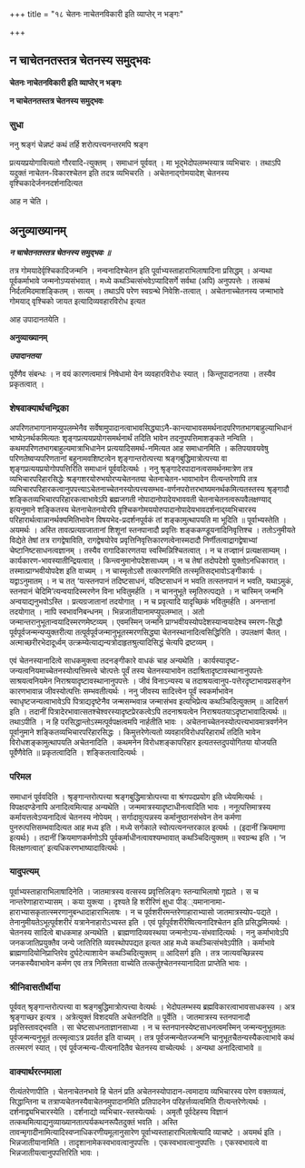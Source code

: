 +++
title = "१८ चेतनः नाचेतनविकारी इति व्याप्तेर् न भङ्गः"

+++


## न चाचेतनतस्तत्र चेतनस्य समुद्भवः

**चेतनः नाचेतनविकारी इति व्याप्तेर् न भङ्गः**

**न चाचेतनतस्तत्र चेतनस्य समुद्भवः**

### **सुधा**

ननु श्रङ्गं चेन्नष्टं कथं तर्हि शरोत्पत्त्यनन्तरमपि श्रङ्ग

प्रत्ययप्रयोगावित्यतो गौरवादि-त्युक्तम् । समाधानं पूर्ववत् । मा भूद्भेदोपलम्भस्यात्र व्यभिचारः । तथाऽपि यदुक्तं नाचेतन-विकारश्चेतन इति तदत्र व्यभिचरति । अचेतनाद्गोमयादेश् चेतनस्य वृश्चिकादेर्जननदर्शनादित्यत

आह न चेति ।

## **अनुव्याख्यानम्**

***न चाचेतनतस्तत्र चेतनस्य समुद्भवः ॥***

तत्र गोमयादेर्वृश्चिकादिजन्मनि । नन्वनादिश्चेतन इति पूर्वाभ्यस्ताहाराभिलाषादिना प्रसिद्धम् । अन्यथा पूर्वकर्माभावे जन्मनोऽप्यसंभवात् । मध्ये कथञ्चित्संभवेऽप्यादिसर्गे सर्वथा (अपि) अनुपपत्तेः । तत्कथं निर्दलमिदमाशङ्कितम् । सत्यम् । तथाऽपि परेण स्वग्रन्थे निवेशि-तत्वात् । अचेतनाच्चेतनस्य जन्माभावे गोमयाद् वृश्चिको जायत इत्यादिव्यवहारविरोध इत्यत

आह उपादानतयेति ।

**अनुव्याख्यानम्**

***उपादानतया***

पूर्वेणैव संबन्धः । न वयं कारणत्वमात्रं निषेधामो येन व्यवहारविरोधः स्यात् । किन्तूपादानतया । तस्यैव प्रकृतत्वात् ।

### **शेषवाक्यार्थचन्द्रिका**

अपरिणतभागानामप्युपलम्भेनैव सर्वेषामुपादानत्वाभावसिद्ध्याऽनै-कान्त्याभावसमर्थनादपरिणतभागबाहुल्याभिधानं भाष्येऽनर्थकमित्यतः शृङ्गप्रत्ययप्रयोगसमर्थनार्थं तदिति भावेन तदनुपपत्तिमाशङ्कते नन्विति । कथमपरिणतभागबाहुल्यमात्राभिधानेन प्रत्ययादिसमर्थ-नमित्यत आह समाधानमिति । कतिपयावयवेषु परिणतेष्वप्यपरिणतानां बहूनामवशिष्टत्वेन शृङ्गान्तरोत्पत्त्या श्रङ्गबुद्धिमात्रोत्पत्त्या वा शृङ्गप्रत्ययप्रयोगोपपत्तिरिति समाधानं पूर्ववदित्यर्थः । ननु श्रृङ्गादेरपादानत्वसमर्थनमात्रेण तत्र व्यभिचारपरिहारसिद्धेः श्रङ्गशरयोरुभयोरप्यचेतनतया चेतनाचेतन-भावाभावेन रीत्यन्तरेणापि तत्र व्यभिचारपरिहारकत्वानुपपत्त्याऽचेतनाच्चेतनस्योत्पत्त्यसम्भव-वर्णनपरोत्तरभाष्यमनर्थकमित्यतस्तस्य श्रृङ्गादौ शङ्कितव्यभिचारपरिहारकत्वाभावेऽपि ब्रह्मजगती नोपादानोपादेयभाववती चेतनाचेतनत्वरूपवैलक्षण्याद् इत्यनुमाने शङ्कितस्य चेतनाचेतनयोरपि वृश्चिकगोमययोरुपादानोपादेयभावदर्शनाद्य्वभिचारस्य परिहारार्थत्वान्नानर्थक्यमितिभावेन विषयभेद-प्रदर्शनपूर्वकं तां शङ्कामुत्थापयति मा भूदिति ॥ पूर्वाभ्यस्तेति । अयमर्थः । अस्ति तावत्प्रत्यग्रजातानां शिशूनां स्तनपानादौ प्रवृत्तिः शङ्ककण्डूयनादिनिवृत्तिश्च । ततोऽनुमीयते विद्येते तेषां तत्र रागद्वेषाविति, रागद्वेषयोरेव प्रवृत्तिनिवृत्तिकारणत्वेनास्मदादौ निर्णीतत्वाद्रागद्वेषाभ्यां चेष्टानिष्टसाधनत्वज्ञानम् । तस्यैव रागादिकारणतया स्वस्मिन्निश्चितत्वात् । न च तज्ज्ञानं प्रत्यक्षसाम्यम् । कार्यकारण-भावस्यातीन्द्रियत्वात् । किन्त्वनुमानोपदेशसाध्यम् । न च तेषां तदोपदेशो युक्तोऽनधिकारात् । तस्मात्प्राग्भवीयोपदेश इति वाच्यम् । न चास्मृतोऽसौ तत्कारणमिति तत्स्मृतिसद्भावोऽङ्गीकार्यः । यद्वाऽनुमातम् । न च तत् ‘यत्स्तनपानं तदिष्टसाधनं, यदिष्टसाधनं न भवति तत्स्तनपानं न भवति, यथाऽमुकं, स्तनपानं चेदिमि’त्यन्वयादिस्मरणेन विना भवितुमर्हति । न चाननुभूते स्मृतिरुत्पद्यते । न चास्मिन् जन्मनि अन्वयाद्यनुभवोऽस्ति । प्रत्यग्रजातानां तदयोगात् । न च प्रवृत्यादि यादृच्छिकं भवितुमर्हति । अनन्तानां तदयोगात् । नापि स्वभावनिबन्धनम् । भिन्नजातीयानामप्युपलम्भात् । अतो जन्मान्तरानुभूतान्वयादिस्मरणमेष्टव्यम् । एवमस्मिन् जन्मनि प्राग्भवीयस्योपदेशस्यान्वयादेश्च स्मरण-सिद्धौ पूर्वपूर्वजन्मन्यप्युक्तरीत्या तत्पूर्वपूर्वजन्मानुभूतस्मरणसिद्ध्या चेतनस्थानादित्वसिद्धिरिति । उपलक्षणं चैतत् । अत्माच्छरीरभेदादूर्ध्वम् उत्क्रम्येत्याद्यन्यत्रोदाहृतश्रुत्यादिसिद्धं चेत्यपि द्रष्टव्यम् ।

एवं चेतनस्यानादित्वे साधकमुक्त्वा तदनङ्गीकारे वाधकं चाह अन्यथेति । कार्यस्यादृष्ट-जन्यत्वनियमाच्चेतनस्योत्पत्तिमत्त्वे चोत्पत्तेः पूर्वं तस्य चेतनस्याभावेन तदाश्रितादृष्टावस्थानानुपपत्तेः साश्रयत्वनियमेन निराश्रयादृष्टावस्थानानुपपत्तेः । जीवं विनाऽन्यस्य च तदाश्रयत्वानुप-पत्तेरदृष्टाभावप्रसङ्गेन कारणभावान्न जीवस्योत्पत्तिः सम्भवतीत्यर्थः । ननु जीवस्य सादित्त्वेन पूर्वं स्वकर्माभावेन स्वाधृष्टजन्यत्वाभावेऽपि पित्राद्यदृष्टेनैव जन्मसम्भवान्न जन्मासंभव इत्यभिप्रेत्य कथञ्चिदित्युक्तम् ॥ आदिसर्ग इति । तदानीं पित्रादेरभावात्सतश्चेश्वरस्यादृष्टप्रेरकत्वेऽपि तदनाश्रयत्वेन निराश्रयतयाऽदृष्टाभावादित्यर्थः ॥ तथाऽपीति । न हि परसिद्धान्तोऽस्मत्पूर्वपक्षत्वमपि नार्हतीति भावः । अचेतनाच्चेतनस्योत्पत्त्यभावमात्रवर्णनेन पूर्वानुमाने शङ्कितव्यभिचारपरिहारसिद्धः । किमुत्तरेणेत्यतो व्यवहारविरोधपरिहारार्थं तदिति भावेन विरोधशङ्कामुत्थापयति अचेतनादिति । कथमनेन विरोधशङ्कापरिहार इत्यतस्तदुपयोगितया योजयति पूर्वेणैवेति ॥ प्रकृतत्वादिति । शङ्कितत्वादित्यर्थः ।

### **परिमल**

समाधानं पूर्ववदिति । श्रृङ्गान्तरोत्पत्त्या श्रङ्गबुद्धिमात्रोत्पत्त्या वा श्रंगपदप्रयोग इति ध्येयमित्यर्थः । विपक्षदण्डेनापि अनादित्वमित्याह अन्यथेति । जन्ममात्रस्यादृष्टाधीनत्वादिति भावः । ननूत्पत्तिमात्रस्य कर्मायत्तत्वेऽप्यनादित्वं चेतनस्य नोपेयम् । सर्गादावुत्पन्नस्य कर्मानुष्ठानसंभवेन तेन कर्मणा पुनरुत्पत्तिसम्भवादित्यत आह मध्य इति । मध्ये सर्गकाले स्वोत्पत्यनन्तरकाल इत्यर्थः । (इदानीं क्रियमाणा इत्यर्थः) । तदानीं क्रियमाणकर्मणोऽपि पूर्वकर्माधीनत्वावश्यम्भावात् कथञ्चिदित्युक्तम् ॥ स्वग्रन्थ इति । ‘न विलक्षणत्वात्’ इत्यधिकरणभाष्यादावित्यर्थः ।

### **यादुपत्यम्**

पूर्वाभ्यस्ताहाराभिलाषादिनेति । जातमात्रस्य वत्सस्य प्रवृत्तिलिङ्गः स्तन्याभिलाषो गृह्यते । स च नान्तरेणाहाराभ्यासम् । कया युक्त्या । दृश्यते हि शरीरिणं क्षुधा पीड््यमानानामा-हाराभ्यासकृतात्स्मरणानुबन्धादाहाराभिलाषः । न च पूर्वशरीरमन्तरेणाहाराभ्यासो जातमात्रस्योप-पद्यते । तेनानुमीयतेऽभूत्पूर्वशरीरं यत्रानेनाहारोऽभ्यस्त इति । एवं पूर्वपूर्वशरीरेष्वित्यनादिश्चेतन इति प्रसिद्धमित्यर्थः । चेतनस्य सादित्वे बाधकमाह अन्यथेति । ब्राह्मणादिव्यवस्थया जन्मनोऽप्य-संभवादित्यर्थः । ननु कर्माभावेऽपि जनकजातिप्रयुक्तैव जन्ये जातिरिति व्यवस्थोपपद्यत इत्यत आह मध्ये कथञ्चित्संभवेऽपीति । कर्माभावे ब्राह्मणादियोनिप्राप्तिरेव दुर्घटेत्याशायेन कथञ्चिदित्युक्तम् ॥ आदिसर्ग इति । तत्र जात्यवच्छिन्नस्य जनकस्यैवाभावेन कर्मण एव तत्र निमित्तता वाच्येति तत्कर्तुश्चेतनस्यानादिता प्राप्तेति भावः ।

### **श्रीनिवासतीर्थीया**

पूर्ववत् श्रृङ्गान्तरोत्पत्त्या वा श्रङ्गबुद्धिमात्रोत्पत्त्या वेत्यर्थः । भेदोपलम्भस्य ब्रह्मविकारत्वाभावसाधकस्य । अत्र श्रृङ्गाच्छर इत्यत्र । अत्रेत्युक्तं विशदयति अचेतनदिति ॥ पूर्वेति । जातमात्रस्य स्तनपानादौ प्रवृत्तिस्तावद्भवति । सा चेष्टसाधनताज्ञानसाध्या । न च स्तनपानस्येष्टसाधनत्वमस्मिन् जन्मन्यनुभूतमतः पूर्वजन्मन्यनुभूतं तत्स्मृत्वाऽत्र प्रवर्तत इति वाच्यम् । तत्र पूर्वजन्मन्येतज्जन्मनि चानुभूतचैतन्यस्यैकत्वाभावे कथं तत्स्मरणं स्यात् । एवं पूर्वजन्मन्य-पीत्यनादितैव चेतनस्य वाच्येत्यर्थः । अन्यथा अनादित्वाभावे ॥

### **वाक्यार्थरत्नमाला**

रीत्यंतरेणापीति । चेतनाचेतनभावे हि चेतनं प्रति अचेतनस्योपादान-त्वमादाय व्यभिचारस्य परेण वक्तव्यत्वं, सिद्धान्तिना च तत्राप्यचेतनस्यैवाचेतनमुपादानमिति प्रतिपादनेन परिहर्त्तव्यत्वमिति रीत्यन्तरेणेत्यर्थः । दर्शनाद्व्यभिचारस्येति । दर्शनाद्यो व्यभिचार-स्तस्येत्यर्थः । अमृतौ पूर्वदेहस्य विज्ञानं तत्कथमित्याद्यनुव्याख्यानतात्पर्यकथनरूपैतदुक्तं भवति । अस्ति तावन्मृगादीनामित्यादिस्वप्नाधिकरणीयमूलानुसारेण पूर्वाभ्यस्ताहाराभिलाषेत्यादि व्याचष्टे । अयमर्थ इति । भिन्नजातीयानामिति । तादृशानामेकस्वभावत्वानुपपत्तिः । एकस्वभावत्वानुपपत्तिः । एकस्वभावत्वे वा भिन्नजातीयत्वानुपपत्तिरिति भावः ।

